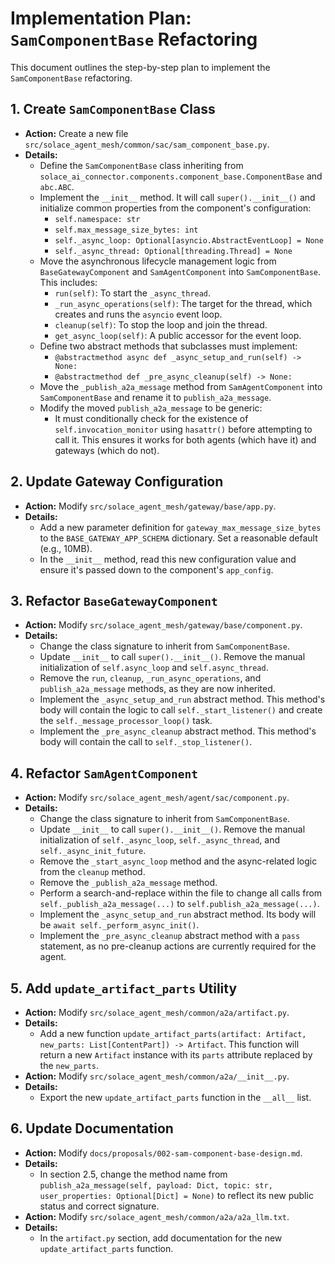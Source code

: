 # Implementation Plan: `SamComponentBase` Refactoring

This document outlines the step-by-step plan to implement the `SamComponentBase` refactoring.

## 1. Create `SamComponentBase` Class

-   **Action:** Create a new file `src/solace_agent_mesh/common/sac/sam_component_base.py`.
-   **Details:**
    -   Define the `SamComponentBase` class inheriting from `solace_ai_connector.components.component_base.ComponentBase` and `abc.ABC`.
    -   Implement the `__init__` method. It will call `super().__init__()` and initialize common properties from the component's configuration:
        -   `self.namespace: str`
        -   `self.max_message_size_bytes: int`
        -   `self._async_loop: Optional[asyncio.AbstractEventLoop] = None`
        -   `self._async_thread: Optional[threading.Thread] = None`
    -   Move the asynchronous lifecycle management logic from `BaseGatewayComponent` and `SamAgentComponent` into `SamComponentBase`. This includes:
        -   `run(self)`: To start the `_async_thread`.
        -   `_run_async_operations(self)`: The target for the thread, which creates and runs the `asyncio` event loop.
        -   `cleanup(self)`: To stop the loop and join the thread.
        -   `get_async_loop(self)`: A public accessor for the event loop.
    -   Define two abstract methods that subclasses must implement:
        -   `@abstractmethod async def _async_setup_and_run(self) -> None:`
        -   `@abstractmethod def _pre_async_cleanup(self) -> None:`
    -   Move the `_publish_a2a_message` method from `SamAgentComponent` into `SamComponentBase` and rename it to `publish_a2a_message`.
    -   Modify the moved `publish_a2a_message` to be generic:
        -   It must conditionally check for the existence of `self.invocation_monitor` using `hasattr()` before attempting to call it. This ensures it works for both agents (which have it) and gateways (which do not).

## 2. Update Gateway Configuration

-   **Action:** Modify `src/solace_agent_mesh/gateway/base/app.py`.
-   **Details:**
    -   Add a new parameter definition for `gateway_max_message_size_bytes` to the `BASE_GATEWAY_APP_SCHEMA` dictionary. Set a reasonable default (e.g., 10MB).
    -   In the `__init__` method, read this new configuration value and ensure it's passed down to the component's `app_config`.

## 3. Refactor `BaseGatewayComponent`

-   **Action:** Modify `src/solace_agent_mesh/gateway/base/component.py`.
-   **Details:**
    -   Change the class signature to inherit from `SamComponentBase`.
    -   Update `__init__` to call `super().__init__()`. Remove the manual initialization of `self.async_loop` and `self.async_thread`.
    -   Remove the `run`, `cleanup`, `_run_async_operations`, and `publish_a2a_message` methods, as they are now inherited.
    -   Implement the `_async_setup_and_run` abstract method. This method's body will contain the logic to call `self._start_listener()` and create the `self._message_processor_loop()` task.
    -   Implement the `_pre_async_cleanup` abstract method. This method's body will contain the call to `self._stop_listener()`.

## 4. Refactor `SamAgentComponent`

-   **Action:** Modify `src/solace_agent_mesh/agent/sac/component.py`.
-   **Details:**
    -   Change the class signature to inherit from `SamComponentBase`.
    -   Update `__init__` to call `super().__init__()`. Remove the manual initialization of `self._async_loop`, `self._async_thread`, and `self._async_init_future`.
    -   Remove the `_start_async_loop` method and the async-related logic from the `cleanup` method.
    -   Remove the `_publish_a2a_message` method.
    -   Perform a search-and-replace within the file to change all calls from `self._publish_a2a_message(...)` to `self.publish_a2a_message(...)`.
    -   Implement the `_async_setup_and_run` abstract method. Its body will be `await self._perform_async_init()`.
    -   Implement the `_pre_async_cleanup` abstract method with a `pass` statement, as no pre-cleanup actions are currently required for the agent.

## 5. Add `update_artifact_parts` Utility

-   **Action:** Modify `src/solace_agent_mesh/common/a2a/artifact.py`.
-   **Details:**
    -   Add a new function `update_artifact_parts(artifact: Artifact, new_parts: List[ContentPart]) -> Artifact`. This function will return a new `Artifact` instance with its `parts` attribute replaced by the `new_parts`.
-   **Action:** Modify `src/solace_agent_mesh/common/a2a/__init__.py`.
-   **Details:**
    -   Export the new `update_artifact_parts` function in the `__all__` list.

## 6. Update Documentation

-   **Action:** Modify `docs/proposals/002-sam-component-base-design.md`.
-   **Details:**
    -   In section 2.5, change the method name from `publish_a2a_message(self, payload: Dict, topic: str, user_properties: Optional[Dict] = None)` to reflect its new public status and correct signature.
-   **Action:** Modify `src/solace_agent_mesh/common/a2a/a2a_llm.txt`.
-   **Details:**
    -   In the `artifact.py` section, add documentation for the new `update_artifact_parts` function.

